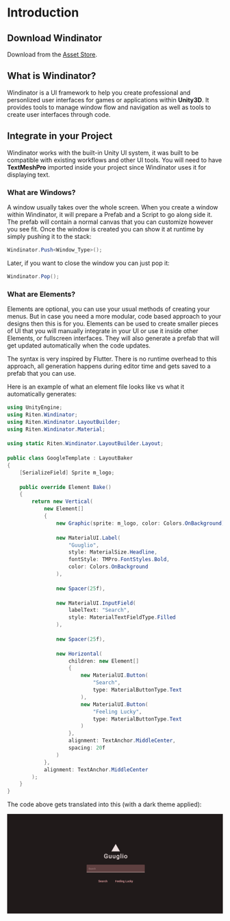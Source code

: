 # Introduction

## Download Windinator

Download from the [Asset Store](https://assetstore.unity.com/packages/slug/220506).

## What is Windinator?

Windinator is a UI framework to help you create professional and personlized user interfaces for games or applications within **Unity3D**.
It provides tools to manage window flow and navigation as well as tools to create user interfaces through code.

## Integrate in your Project

Windinator works with the built-in Unity UI system, it was built to be compatible with existing workflows and other UI tools.
You will need to have **TextMeshPro** imported inside your project since Windinator uses it for displaying text.

### What are Windows?

A window usually takes over the whole screen. When you create a window within Windinator, it will prepare a Prefab and a Script to go along side it.
The prefab will contain a normal canvas that you can customize however you see fit.
Once the window is created you can show it at runtime by simply pushing it to the stack:

```c#
Windinator.Push<Window_Type>();
```

Later, if you want to close the window you can just pop it:

```c#
Windinator.Pop();
```

### What are Elements?

Elements are optional, you can use your usual methods of creating your menus.
But in case you need a more modular, code based approach to your designs then this is for you.
Elements can be used to create smaller pieces of UI that you will manually integrate in your UI or use it inside other Elements, or fullscreen interfaces.
They will also generate a prefab that will get updated automatically when the code updates.

The syntax is very inspired by Flutter.
There is no runtime overhead to this approach, all generation happens during editor time and gets saved to a prefab that you can use.

Here is an example of what an element file looks like vs what it automatically generates:

```c#
using UnityEngine;
using Riten.Windinator;
using Riten.Windinator.LayoutBuilder;
using Riten.Windinator.Material;

using static Riten.Windinator.LayoutBuilder.Layout;

public class GoogleTemplate : LayoutBaker
{
    [SerializeField] Sprite m_logo;

    public override Element Bake()
    {
        return new Vertical(
            new Element[]
            {
                new Graphic(sprite: m_logo, color: Colors.OnBackground),

                new MaterialUI.Label(
                    "Guuglio",
                    style: MaterialSize.Headline,
                    fontStyle: TMPro.FontStyles.Bold,
                    color: Colors.OnBackground
                ),

                new Spacer(25f),
 
                new MaterialUI.InputField(
                    labelText: "Search",
                    style: MaterialTextFieldType.Filled
                ),

                new Spacer(25f),

                new Horizontal(
                    children: new Element[]
                    {
                        new MaterialUI.Button(
                            "Search",
                            type: MaterialButtonType.Text
                        ),
                        new MaterialUI.Button(
                            "Feeling Lucky",
                            type: MaterialButtonType.Text
                        )
                    },
                    alignment: TextAnchor.MiddleCenter,
                    spacing: 20f
                )
            },
            alignment: TextAnchor.MiddleCenter
        );
    }
}
```

The code above gets translated into this (with a dark theme applied):

![Baked Element](images/Guuglio.png)